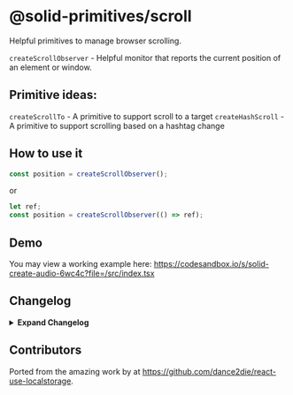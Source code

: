 # @solid-primitives/scroll

Helpful primitives to manage browser scrolling.

`createScrollObserver` - Helpful monitor that reports the current position of an element or window.

## Primitive ideas:

`createScrollTo` - A primitive to support scroll to a target
`createHashScroll` - A primitive to support scrolling based on a hashtag change

## How to use it

```ts
const position = createScrollObserver();
```

or

```ts
let ref;
const position = createScrollObserver(() => ref);
```

## Demo

You may view a working example here: https://codesandbox.io/s/solid-create-audio-6wc4c?file=/src/index.tsx

## Changelog

<details>
<summary><b>Expand Changelog</b></summary>

1.0.0

First ported commit from react-use-localstorage.

</details>

## Contributors

Ported from the amazing work by at https://github.com/dance2die/react-use-localstorage.
